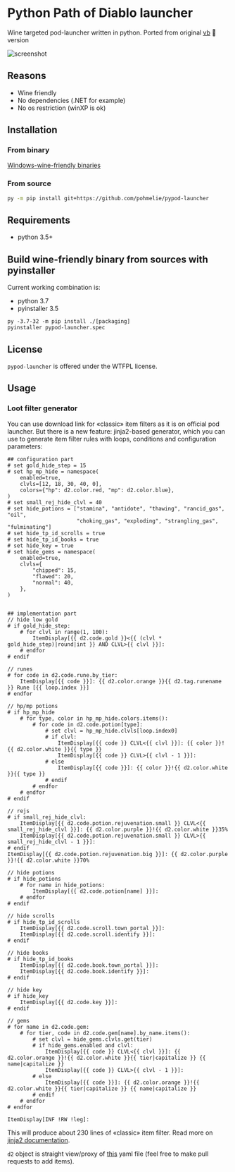 # Python Path of Diablo launcher
Wine targeted pod-launcher written in python. Ported from original
[vb](https://github.com/GreenDude120/PoD-Launcher) 🤢
version

![screenshot](https://raw.githubusercontent.com/pohmelie/pypod-launcher/master/screenshot.png)

## Reasons
- Wine friendly
- No dependencies (.NET for example)
- No os restriction (winXP is ok)

## Installation
### From binary
[Windows-wine-friendly binaries](https://github.com/pohmelie/pypod-launcher/releases)
### From source
``` bash
py -m pip install git+https://github.com/pohmelie/pypod-launcher
```

## Requirements
- python 3.5+

## Build wine-friendly binary from sources with pyinstaller
Current working combination is:
- python 3.7
- pyinstaller 3.5
```
py -3.7-32 -m pip install ./[packaging]
pyinstaller pypod-launcher.spec
```

## License
`pypod-launcher` is offered under the WTFPL license.

## Usage

### Loot filter generator
You can use download link for «classic» item filters as it is on official pod launcher. But there is a new feature: jinja2-based generator, which you can use to generate item filter rules with loops, conditions and configuration parameters:
```
## configuration part
# set gold_hide_step = 15
# set hp_mp_hide = namespace(
    enabled=true,
    clvls=[12, 18, 30, 40, 0],
    colors={"hp": d2.color.red, "mp": d2.color.blue},
)
# set small_rej_hide_clvl = 40
# set hide_potions = ["stamina", "antidote", "thawing", "rancid_gas", "oil",
                      "choking_gas", "exploding", "strangling_gas", "fulminating"]
# set hide_tp_id_scrolls = true
# set hide_tp_id_books = true
# set hide_key = true
# set hide_gems = namespace(
    enabled=true,
    clvls={
        "chipped": 15,
        "flawed": 20,
        "normal": 40,
    },
)


## implementation part
// hide low gold
# if gold_hide_step:
    # for clvl in range(1, 100):
        ItemDisplay[{{ d2.code.gold }}<{{ (clvl * gold_hide_step)|round|int }} AND CLVL>{{ clvl }}]:
    # endfor
# endif

// runes
# for code in d2.code.rune.by_tier:
    ItemDisplay[{{ code }}]: {{ d2.color.orange }}{{ d2.tag.runename }} Rune [{{ loop.index }}]
# endfor

// hp/mp potions
# if hp_mp_hide
    # for type, color in hp_mp_hide.colors.items():
        # for code in d2.code.potion[type]:
            # set clvl = hp_mp_hide.clvls[loop.index0]
            # if clvl:
                ItemDisplay[{{ code }} CLVL<{{ clvl }}]: {{ color }}!{{ d2.color.white }}{{ type }}
                ItemDisplay[{{ code }} CLVL>{{ clvl - 1 }}]:
            # else
                ItemDisplay[{{ code }}]: {{ color }}!{{ d2.color.white }}{{ type }}
            # endif
        # endfor
    # endfor
# endif

// rejs
# if small_rej_hide_clvl:
    ItemDisplay[{{ d2.code.potion.rejuvenation.small }} CLVL<{{ small_rej_hide_clvl }}]: {{ d2.color.purple }}!{{ d2.color.white }}35%
    ItemDisplay[{{ d2.code.potion.rejuvenation.small }} CLVL>{{ small_rej_hide_clvl - 1 }}]:
# endif
ItemDisplay[{{ d2.code.potion.rejuvenation.big }}]: {{ d2.color.purple }}!{{ d2.color.white }}70%

// hide potions
# if hide_potions
    # for name in hide_potions:
        ItemDisplay[{{ d2.code.potion[name] }}]:
    # endfor
# endif

// hide scrolls
# if hide_tp_id_scrolls
    ItemDisplay[{{ d2.code.scroll.town_portal }}]:
    ItemDisplay[{{ d2.code.scroll.identify }}]:
# endif

// hide books
# if hide_tp_id_books
    ItemDisplay[{{ d2.code.book.town_portal }}]:
    ItemDisplay[{{ d2.code.book.identify }}]:
# endif

// hide key
# if hide_key
    ItemDisplay[{{ d2.code.key }}]:
# endif

// gems
# for name in d2.code.gem:
    # for tier, code in d2.code.gem[name].by_name.items():
        # set clvl = hide_gems.clvls.get(tier)
        # if hide_gems.enabled and clvl:
            ItemDisplay[{{ code }} CLVL<{{ clvl }}]: {{ d2.color.orange }}!{{ d2.color.white }}{{ tier|capitalize }} {{ name|capitalize }}
            ItemDisplay[{{ code }} CLVL>{{ clvl - 1 }}]:
        # else
            ItemDisplay[{{ code }}]: {{ d2.color.orange }}!{{ d2.color.white }}{{ tier|capitalize }} {{ name|capitalize }}
        # endif
    # endfor
# endfor

ItemDisplay[INF !RW !leg]:
```

This will produce about 230 lines of «classic» item filter. Read more on [jinja2 documentation](http://jinja.pocoo.org/docs/2.10/templates/).

`d2` object is straight view/proxy of [this](https://github.com/pohmelie/pypod-launcher/blob/master/pypod_launcher/d2.yaml) yaml file (feel free to make pull requests to add items).
